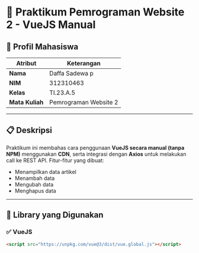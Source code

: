 # 🧪 Praktikum Pemrograman Website 2 - VueJS Manual

## 👤 Profil Mahasiswa

| Atribut        | Keterangan                          |
|----------------|--------------------------------------|
| **Nama**       | Daffa Sadewa p                      |
| **NIM**        | 312310463                          |
| **Kelas**      | TI.23.A.5                           |
| **Mata Kuliah**| Pemrograman Website 2              |

---

## 📋 Deskripsi

Praktikum ini membahas cara penggunaan **VueJS secara manual (tanpa NPM)** menggunakan **CDN**, serta integrasi dengan **Axios** untuk melakukan call ke REST API. Fitur-fitur yang dibuat:
- Menampilkan data artikel
- Menambah data
- Mengubah data
- Menghapus data

---

## 🔧 Library yang Digunakan

### ✅ VueJS
```html
<script src="https://unpkg.com/vue@3/dist/vue.global.js"></script>




